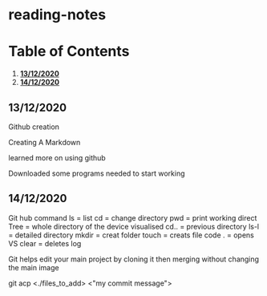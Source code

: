 # reading-notes


# Table of Contents

1. [**13/12/2020**](#**13/12/2020**)
2. [**14/12/2020**](#**14/12/2020**)
## **13/12/2020**

Github creation 

Creating A Markdown

learned more on using github

Downloaded some programs needed to start working

## **14/12/2020**

Git hub command 
ls = list
cd = change directory 
pwd = print working direct 
Tree = whole directory of the device visualised 
cd.. = previous directory
ls-l = detailed directory
mkdir = creat folder 
touch = creats file
code . = opens VS
clear = deletes log


Git helps edit your main project by cloning it then merging without changing the main image


git acp <./files_to_add> <"my commit message">


